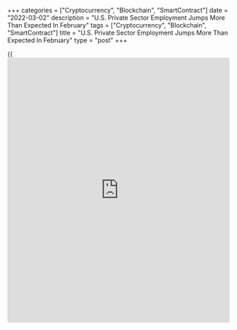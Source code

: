 +++
categories = ["Cryptocurrency", "Blockchain", "SmartContract"]
date = "2022-03-02"
description = "U.S. Private Sector Employment Jumps More Than Expected In February"
tags = ["Cryptocurrency", "Blockchain", "SmartContract"]
title = "U.S. Private Sector Employment Jumps More Than Expected In February"
type = "post"
+++

{{<iframe id="large-banner" src="https://www.bounty.group/#slide=7.0" width="100%" height="600" scrolling="no" style="border: 0px solid rgb(216, 221, 230); border-radius: 3px;">}}

Payroll processor ADP released a report on Wednesday showing U.S.
private sector employment jumped by much more than expected in the month
of February.

ADP said private sector employment surged by 475,000 jobs in February
compared to economist estimates for an increase of 388,000 jobs.

The report also showed a substantial revision to the January data, with
the revised data showing employment spiked by 509,000 jobs compared to
the previously reported loss of 301,000 jobs.

"Last month large companies showed they are well-poised to compete with
higher wages and benefit offerings, and posted the strongest reading
since the early days of the pandemic recovery," said Nela Richardson,
ADP chief economist.

She added, "Small companies lost ground as they continue to struggle to
keep pace with the wages and benefits needed to attract a limited pool
of qualified workers."

For comments and feedback [contact](https://www.playgroundfx.com/contact/): editorial@rtt[news](https://www.letsplayfx.com/blog/forex-news-website/).com

[Economic News][1]

 **What parts of the world are seeing the best (and worst) economic
performances lately? Click[here][2] to check out our [Econ Scorecard][2]
and find out! See up-to-the-moment [ranking](https://www.playgroundfx.com/blog/crypto-exchange-ranking/)s for the best and worst
performers in [GDP][3], [unemployment rate][4], [inflation][2] and much
more.**

   1. www.rtt[news](https://www.letsplayfx.com/blog/forex-news-website/).com/Content/EconomicNews.aspx
   2. www.rtt[news](https://www.letsplayfx.com/blog/forex-news-website/).com/economic-scorecard/world-rank/CPI/highest-performance.aspx
   3. www.rtt[news](https://www.letsplayfx.com/blog/forex-news-website/).com/economic-scorecard/world-rank/GDP/highest-performance.aspx
   4. www.rtt[news](https://www.letsplayfx.com/blog/forex-news-website/).com/economic-scorecard/world-rank/unemployment-rate/lowest-performance.aspx
